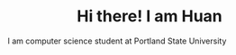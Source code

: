 <h1 align="center"> Hi there! I am Huan</h1> 

<p> I am computer science student at Portland State University </p>
